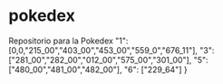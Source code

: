 # pokedex
Repositorio para la Pokedex 
    "1": [0,0,"215_00","403_00","453_00","559_0","676_11"],
    "3": ["281_00","282_00","012_00","575_00","301_00"],
    "5": ["480_00","481_00","482_00"],
    "6": ["229_64"]
}
